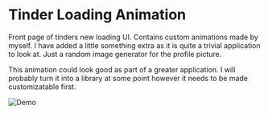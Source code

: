 # Tinder Loading Animation
Front page of tinders new loading UI. Contains custom animations made by myself. I have added a little something extra
as it is quite a trivial application to look at. Just a random image generator for the profile picture.

This animation could look good as part of a greater application. I will probably turn it into a library at some point however
it needs to be made customizatable first.

![Demo](https://user-images.githubusercontent.com/17392781/29754094-6635e7aa-8b76-11e7-86bc-213071a3c3f2.gif)
